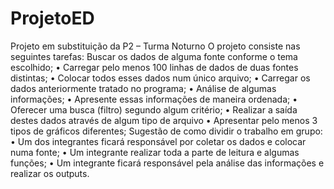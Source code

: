 # ProjetoED
Projeto em substituição da P2 – Turma Noturno
O projeto consiste nas seguintes tarefas:
 Buscar os dados de alguma fonte conforme o tema escolhido;
• Carregar pelo menos 100 linhas de dados de duas fontes distintas;
• Colocar todos esses dados num único arquivo;
• Carregar os dados anteriormente tratado no programa;
• Análise de algumas informações;
• Apresente essas informações de maneira ordenada;
• Oferecer uma busca (filtro) segundo algum critério;
• Realizar a saída destes dados através de algum tipo de arquivo
• Apresentar pelo menos 3 tipos de gráficos diferentes;
Sugestão de como dividir o trabalho em grupo:
• Um dos integrantes ficará responsável por coletar os dados e colocar
numa fonte;
• Um integrante realizar toda a parte de leitura e algumas funções;
• Um integrante ficará responsável pela análise das informações e realizar
os outputs.
